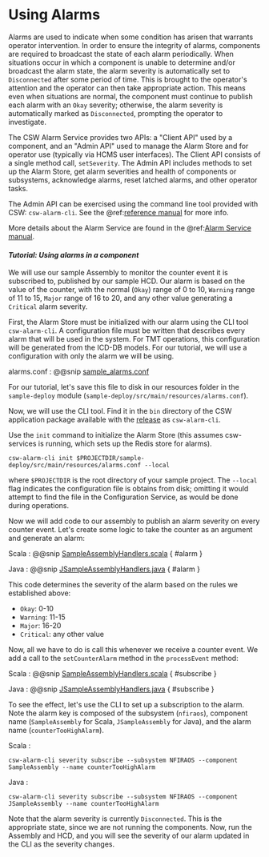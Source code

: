 # Using Alarms

Alarms are used to indicate when some condition has arisen that warrants operator intervention.  In order to ensure
the integrity of alarms, components are required to broadcast the state of each alarm periodically.  When situations occur
in which a component is unable to determine and/or broadcast the alarm state, the alarm severity is automatically
set to `Disconnected` after some period of time.  This is brought to the operator's attention and the operator can then take
appropriate action.  This means even when situations are normal, the component must continue to publish each alarm 
with an `Okay` severity; otherwise, the alarm severity is automatically marked as `Disconnected`, prompting the operator
to investigate.

The CSW Alarm Service provides two APIs: a "Client API" used by a component, and an "Admin API" used to manage the Alarm
Store and for operator use (typically via HCMS user interfaces).  The Client API consists of a single method call, `setSeverity`. 
The Admin API includes methods to set up the Alarm Store, get alarm severities and health of components or subsystems, 
acknowledge alarms, reset latched alarms, and other operator tasks. 

The Admin API can be exercised using the command line tool provided with CSW: `csw-alarm-cli`.  See the @ref:[reference manual](../apps/cswalarmcli.md)
for more info.

More details about the Alarm Service are found in the @ref:[Alarm Service manual](../services/alarm.md).

#### *Tutorial: Using alarms in a component*

We will use our sample Assembly to monitor the counter event it is subscribed to, published by our sample HCD.
Our alarm is based on the value of the counter, with the normal (`Okay`) range of 0 to 10, `Warning` 
range of 11 to 15, `Major` range of 16 to 20, and any other value generating a `Critical` alarm severity.

First, the Alarm Store must be initialized with our alarm using the CLI tool `csw-alarm-cli`.  A configuration file must be
written that describes every alarm that will be used in the system.  For TMT operations, this configuration will be generated
from the ICD-DB models.  For our tutorial, we will use a configuration with only the alarm we will be using.  

alarms.conf
:   @@snip [sample_alarms.conf](../../../../examples/src/main/resources/sample-alarms.conf)

For our tutorial, let's save this file to disk in our resources folder in the `sample-deploy` module
(`sample-deploy/src/main/resources/alarms.conf`).

Now, we will use the CLI tool.  Find it in the `bin` directory of the CSW application package available with the
[release](https://github.com/tmtsoftware/csw/releases) as `csw-alarm-cli`.

Use the `init` command to initialize the Alarm Store (this assumes csw-services is running, which sets up the Redis store
for alarms).

```
csw-alarm-cli init $PROJECTDIR/sample-deploy/src/main/resources/alarms.conf --local
```

where `$PROJECTDIR` is the root directory of your sample project.  The `--local` flag indicates the configuration file
is obtains from disk; omitting it would attempt to find the file in the Configuration Service, as would be done during 
operations.

Now we will add code to our assembly to publish an alarm severity on every counter event.  Let's create some logic
to take the counter as an argument and generate an alarm:

Scala
:   @@snip [SampleAssemblyHandlers.scala](../../../../examples/src/main/scala/org/tmt/nfiraos/sampleassembly/SampleAssemblyHandlersAlarm.scala) { #alarm }

Java
:   @@snip [JSampleAssemblyHandlers.java](../../../../examples/src/main/java/org/tmt/nfiraos/sampleassembly/JSampleAssemblyHandlersAlarm.java) { #alarm }

This code determines the severity of the alarm based on the rules we established above:

  * `Okay`: 0-10
  * `Warning`: 11-15
  * `Major`: 16-20
  * `Critical`: any other value
  
Now, all we have to do is call this whenever we receive a counter event.  We add a call to the `setCounterAlarm` method 
in the `processEvent` method:

Scala
:   @@snip [SampleAssemblyHandlers.scala](../../../../examples/src/main/scala/org/tmt/nfiraos/sampleassembly/SampleAssemblyHandlersAlarm.scala) { #subscribe }

Java
:   @@snip [JSampleAssemblyHandlers.java](../../../../examples/src/main/java/org/tmt/nfiraos/sampleassembly/JSampleAssemblyHandlersAlarm.java) { #subscribe }

To see the effect, let's use the CLI to set up a subscription to the alarm.  Note the alarm key is composed of the subsystem (`nfiraos`),
component name (`SampleAssembly` for Scala, `JSampleAssembly` for Java), and the alarm name (`counterTooHighAlarm`).

Scala
:   
```
csw-alarm-cli severity subscribe --subsystem NFIRAOS --component SampleAssembly --name counterTooHighAlarm
```

Java
:   
```
csw-alarm-cli severity subscribe --subsystem NFIRAOS --component JSampleAssembly --name counterTooHighAlarm
```

Note that the alarm severity is currently `Disconnected`.  This is the appropriate state, since we are not running the 
components.  Now, run the Assembly and HCD, and you will see the severity of our alarm updated in the CLI as the severity changes.

